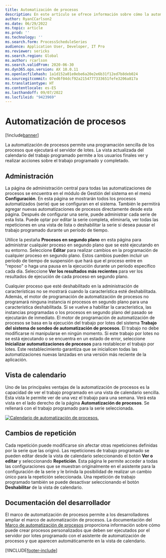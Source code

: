 ```yaml
---
title: Automatización de procesos
description: En este artículo se ofrece información sobre cómo la automatización de procesos permite una programación sencilla de los procesos que ejecutará el servidor de lotes.
author: RyanCCarlson2
ms.date: 06/29/2022
ms.topic: article
ms.prod: ''
ms.technology: ''
ms.search.form: ProcessScheduleSeries
audience: Application User, Developer, IT Pro
ms.reviewer: sericks
ms.search.region: Global
ms.author: rcarlson
ms.search.validFrom: 2020-06-30
ms.dyn365.ops.version: AX 10.0.11
ms.openlocfilehash: 1a1d152a01e0ebe6a20e2e6b31f12ed7b8deb024
ms.sourcegitcommit: 07ed6f04dcf92a2154777333651fefe3206a817a
ms.translationtype: HT
ms.contentlocale: es-ES
ms.lasthandoff: 09/07/2022
ms.locfileid: "9423969"
---
```

# <a name="process-automation"></a>Automatización de procesos

[!include[banner](../includes/banner.md)]

La automatización de procesos permite una programación sencilla de los procesos que ejecutará el servidor de lotes. La vista actualizada del calendario del trabajo programado permite a los usuarios finales ver y realizar acciones sobre el trabajo programado y completado.

## <a name="administration"></a>Administración

La página de administración central para todas las automatizaciones de procesos se encuentra en el módulo de Gestión del sistema en el menú **Configuración**. En esta página se mostrarán todos los procesos automatizados (serie) que se configuran en el sistema. También le permitirá agregar nuevas automatizaciones de procesos directamente desde esta página. Después de configurar una serie, puede administrar cada serie de esta lista. Puede optar por editar la serie completa, eliminarla, ver todas las repeticiones en una vista de lista o deshabilitar la serie si desea pausar el trabajo programado durante un período de tiempo. 

Utilice la pestaña **Procesos en segundo plano** en esta página para administrar cualquier proceso en segundo plano que se esté ejecutando en su entorno. Seleccione **Editar** para realizar cambios en la programación de cualquier proceso en segundo plano. Estos cambios pueden incluir un período de tiempo de suspensión que hará que el proceso entre en "reposo" o haga una pausa en la ejecución durante un período específico cada día. Seleccione **Ver los resultados más recientes** para ver los resultados de ejecución de cada proceso en segundo plano.

Cualquier proceso que esté deshabilitado en la administración de características no se mostrará cuando la característica esté deshabilitada. Además, el motor de programación de automatización de procesos no programará ninguna instancia ni procesos en segundo plano para una característica deshabilitada. Si se vuelve a habilitar la característica, las instancias programadas o los procesos en segundo plano del pasado se ejecutarán de inmediato. El motor de programación de automatización de procesos se basa en la ejecución del trabajo por lotes del sistema **Trabajo del sistema de sondeo de automatización de procesos**. El trabajo no debe modificarse ni manipularse en ningún momento. Si este trabajo por lotes no se está ejecutando o se encuentra en un estado de error, seleccione **Inicializar automatizaciones de procesos** para restablecer el trabajo por lotes. Este restablecimiento garantiza que se inicialicen todas las automatizaciones nuevas lanzadas en una versión más reciente de la aplicación. 

## <a name="calendar-view"></a>Vista de calendario

Uno de las principales ventajas de la automatización de procesos es la capacidad de ver el trabajo programado en una vista de calendario sencilla.  Esta vista le permite ver de una vez el trabajo para una semana. Verá esta vista en el lado derecho de la página **Automatización de procesos**. Se rellenará con el trabajo programado para la serie seleccionada. 

[![Calendario de automatización de procesos.](./media/CalendarView2.png)](./media/CalendarView2.png)

## <a name="occurrence-changes"></a>Cambios de repetición

Cada repetición puede modificarse sin afectar otras repeticiones definidas por la serie que las originó. Las repeticiones de trabajo programado se pueden editar desde la vista de calendario seleccionando el botón **Ver o editar** y seleccionando **Repetición**. Esta página le permite acceder a todas las configuraciones que se muestran originalmente en el asistente para la configuración de la serie y le brinda la posibilidad de realizar un cambio único para la repetición seleccionada. Una repetición de trabajo programado también se puede desactivar seleccionando el botón **Deshabilitar** de la vista de calendario.

## <a name="developer-documentation"></a>Documentación del desarrollador

El marco de automatización de procesos permite a los desarrolladores ampliar el marco de automatización de procesos. La documentación del [Marco de automatización de procesos](../process-automation/process-automation-framework.md) proporciona información sobre cómo puede crear procesos personalizados que deben ser ejecutados por el servidor por lotes programado con el asistente de automatización de procesos y que aparecen automáticamente en la vista de calendario.


[!INCLUDE[footer-include](../../../includes/footer-banner.md)]
